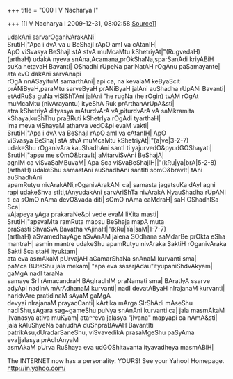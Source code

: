 +++
title = "000 I V Nacharya I"

+++
[[I V Nacharya I	2009-12-31, 08:02:58 [Source](https://groups.google.com/g/bvparishat/c/sY-G8bWjFRs)]]



udakAni sarvarOganivArakANi\|  
SrutiH\|"Apa i dvA va u BeShajI rApO amI va cAtanIH\|  
   ApO viSvasya BeShajI stA stvA muMcaMtu kShetriyAt\|"(RugvedaH)  
(arthaH) udakA nyeva snAna,Acamana,prOkShaNa,sparSanAdi kriyABiH suKa hetavaH Bavanti\| OShadhi rUpeNa pariNatAH rOgAnu paSamayante\| ata evO dakAni sarvAnapi  
rOgA nnASayituM samarthAni\| api ca, na kevalaM keByaScit prANiByaH,paraMtu sarveByaH prANiByaH jalAni auShadha rUpANi Bavanti\| etAdRuSa guNa viSiShTAni jalAni "he rugNa (he rOgin) tvAM rOgAt muMcaMtu (nivArayantu) ityeShA Ruk prArthanArUpA&sti\|  
atra kShetriyA dityasya mAturdvArA vA,piturdvArA vA saMkramita kShaya,kuShThu praBRuti kShetrIya rOgAdi tyarthaH\|  
ima meva viShayaM atharva vedO&pi evaM vakti\|  
SrutiH\|"Apa i dvA va BeShajI rApO amI va cAtanIH\| ApO  
   viSvasya BeShajI stA stvA muMcaMtu kShetriyAt\|\|"(a\|ve\|3-2-7)  
udakeShu rOganivAra kauShadhAni santI ti yajurvedO&pyudGOShayati\|  
SrutiH\|"apsu me sOmO&bravIt\| aMtarviSvAni BeShajA\|  
   agniM ca viSvaSaMBuvaM\| Apa Sca viSvaBeShajIH\|\|"(kRu\|ya\|brA\|5-2-8)  
(arthaH) udakeShu samastAni auShadhAni santIti somO&bravIt\| tAni auShadhAni  
   apamRutyu nivArakANi,rOganivArakANi ca\| samasta jagatsuKa dAyI agni rapi udakeShva stIti,tAnyudakAni sarvAriShTa nivArakA NyauShadha rUpANI ti ca sOmO nAma devO&vada diti\| sOmO nAma caMdraH\| saH OShadhISa Sca\|  
vAjapeya yAga prakaraNe&pi vede evaM liKita masti\|  
SrutiH\|"apsvaMta ramRuta mapsu BeShaja mapA muta  
   praSasti ShvaSvA Bavatha vAjinaH\|"(kRu\|Ya\|saM\|1-7-7)  
(arthaH) aSvamedhayAge aSvAnAM jalena SOdhana saMdarBe prOkta eSha mantraH\| asmin mantre udakeShu apamRutyu nivAraka SaktiH rOganivAraka Sakti Sca staH ityuktam\|  
ata eva asmAkaM pUrvajAH aGamarShaNa snAnaM kurvanti sma\|  
paMca BUteShu jala mekam\| "apa eva sasarjAdau"ityupaniShdvAkyam\| gaMgA nadI taraNa  
samaye SrI rAmacandraH BAgIradhIM praNamati sma\| BAratIyA ssarve adyApi nadInA mArAdhanaM kurvanti\| nadI devatAByaH nIrajanaM kurvanti\| haridvAre pratidinaM sAyaM gaMgA  
devyai nIrajanaM prayacCanti\| kArtIka mArga SIrShAdi mAseShu nadIShu,sAgara sag\~gameShu puNya snAnAni kurvanti ca\| jala masmAkaM jIvanasya atIva muKyam\| ata^^eva jalasya "jIvana" mapyapi ca nAmA&sti\| jala kAluShyeNa bahudhA duShpraBAvAH BavantIti patrikAsu,dUradarSaneShu, viSvavedikA prasaMgeShu paSyAma eva\|jalasya prAdhAnyaM  
asmAkaM pUrva RuShaya eva udGOShitavanta ityavadheya masmABiH\|

  
The INTERNET now has a personality. YOURS! See your Yahoo! Homepage. <http://in.yahoo.com/>  


